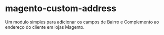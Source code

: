 # magento-custom-address

Um modulo simples para adicionar os campos de Bairro e Complemento ao endereço do cliente em lojas Magento.
